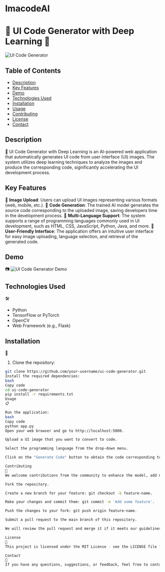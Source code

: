 # ImacodeAI
# 🚀 UI Code Generator with Deep Learning 🎨

![UI Code Generator](https://example.com/ui-code-generator.png)

## Table of Contents
- [Description](#description)
- [Key Features](#key-features)
- [Demo](#demo)
- [Technologies Used](#technologies-used)
- [Installation](#installation)
- [Usage](#usage)
- [Contributing](#contributing)
- [License](#license)
- [Contact](#contact)

## Description
📝 UI Code Generator with Deep Learning is an AI-powered web application that automatically generates UI code from user interface (UI) images.
The system utilizes deep learning techniques to analyze the images and produce the corresponding code, significantly accelerating the UI development process.

## Key Features
🔑 **Image Upload**: Users can upload UI images representing various formats (web, mobile, etc.).
🔑 **Code Generation**: The trained AI model generates the source code corresponding to the uploaded image, saving developers time in the development process.
🔑 **Multi-Language Support**: The system supports a range of programming languages commonly used in UI development, such as HTML, CSS, JavaScript, Python, Java, and more.
🔑 **User-Friendly Interface**: The application offers an intuitive user interface for easy image uploading, language selection, and retrieval of the generated code.

## Demo
📷 ![UI Code Generator Demo](https://example.com/ui-code-generator-demo.gif)

## Technologies Used
🛠️
- Python
- TensorFlow or PyTorch
- OpenCV
- Web Framework (e.g., Flask)

## Installation
🚀
1. Clone the repository:

```bash
git clone https://github.com/your-username/ui-code-generator.git
Install the required dependencies:
bash
Copy code
cd ui-code-generator
pip install -r requirements.txt
Usage
📋

Run the application:
bash
Copy code
python app.py
Open your web browser and go to http://localhost:5000.

Upload a UI image that you want to convert to code.

Select the programming language from the drop-down menu.

Click on the "Generate Code" button to obtain the code corresponding to the uploaded image and selected language.

Contributing
🤝
We welcome contributions from the community to enhance the model, add new features, and improve the user experience. To contribute to this project, follow these steps:

Fork the repository.

Create a new branch for your feature: git checkout -b feature-name.

Make your changes and commit them: git commit -m 'Add some feature'.

Push the changes to your fork: git push origin feature-name.

Submit a pull request to the main branch of this repository.

We will review the pull request and merge it if it meets our guidelines and requirements.

License
📝
This project is licensed under the MIT License - see the LICENSE file for details.

Contact
📧
If you have any questions, suggestions, or feedback, feel free to contact us at your-email@example.com or open an issue in this repository.
